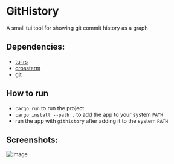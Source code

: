 # GitHistory
A small tui tool for showing git commit history as a graph

## Dependencies:
- [tui.rs](https://crates.io/crates/tui)
- [crossterm](https://crates.io/crates/crossterm)
- [git](https://git-scm.com/)

## How to run
- `cargo run` to run the project
- `cargo install --path .` to add the app to your system `PATH`
- run the app with `githistory` after adding it to the system `PATH` 

## Screenshots:
![image](https://user-images.githubusercontent.com/74904820/188325865-c4695110-b454-4e83-b0f6-8448de2fbd8b.png)
